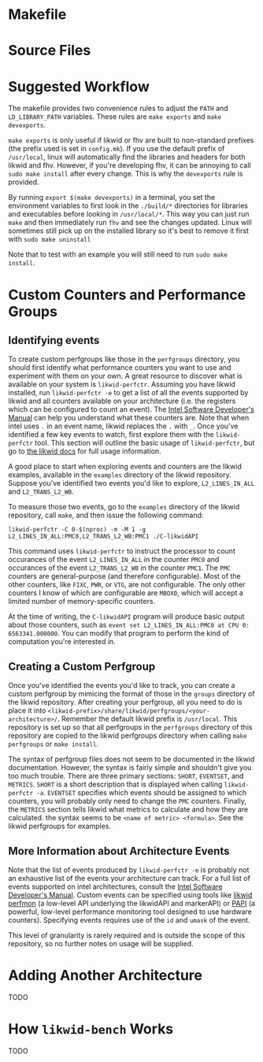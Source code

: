 # Makefile

# Source Files

# Suggested Workflow

The makefile provides two convenience rules to adjust the `PATH` and `LD_LIBRARY_PATH` variables. These rules are `make exports` and `make devexports`.

`make exports` is only useful if likwid or fhv are built to non-standard prefixes (the prefix used is set in `config.mk`). If you use the default prefix of `/usr/local`, linux will automatically find the libraries and headers for both likwid and fhv. However, if you're developing fhv, it can be annoying to call `sudo make install` after every change. This is why the `devexports` rule is provided.

By running `export $(make devexports)` in a terminal, you set the environment variables to first look in the `./build/*` directories for libraries and executables before looking in `/usr/local/*`. This way you can just run `make` and then immediately run `fhv` and see the changes updated. Linux will sometimes still pick up on the installed library so it's best to remove it first with `sudo make uninstall`

Note that to test with an example you will still need to run `sudo make install`.

# Custom Counters and Performance Groups

## Identifying events

To create custom perfgroups like those in the `perfgroups` directory, you
should first identify what performance counters you want to use and experiment
with them on your own. A great resource to discover what is available on your
system is `likwid-perfctr`. Assuming you have likwid installed, run
`likwid-perfctr -e` to get a list of all the events supported by likwid and all
counters available on your architecture (i.e. the registers which can be
configured to count an event). The [Intel Software Developer's
Manual](https://software.intel.com/content/www/us/en/develop/articles/intel-sdm.html)
can help you understand what these counters are. Note that when intel uses `.`
in an event name, likwid replaces the `.` with `_`. Once you've identified a
few key events to watch, first explore them with the `likwid-perfctr` tool.
This section will outline the basic usage of `likwid-perfctr`, but go to [the
likwid docs](https://github.com/RRZE-HPC/likwid/wiki/likwid-perfctr) for full
usage information. 

A good place to start when exploring events and counters are the likwid
examples, available in the `examples` directory of the likwid repository.
Suppose you've identified two events you'd like to explore, `L2_LINES_IN_ALL`
and `L2_TRANS_L2_WB`. 

To measure those two events, go to the `examples` directory of the likwid
repository, call `make`, and then issue the following command:

`likwid-perfctr -C 0-$(nproc) -m -M 1 -g L2_LINES_IN_ALL:PMC0,L2_TRANS_L2_WB:PMC1 ./C-likwidAPI`

This command uses `likwid-perfctr` to instruct the processor to count
occurances of the event `L2_LINES_IN_ALL` in the counter `PMC0` and occurances
of the event `L2_TRANS_L2_WB` in the counter `PMC1`. The `PMC` counters are
general-purpose (and therefore configurable). Most of the other counters, like
`FIXC`, `PWR`, or `VTG`, are not configurable. The only other counters I know
of which are configurable are `MBOX0`, which will accept a limited number of
memory-specific counters.

At the time of writing, the `C-likwidAPI` program will produce basic output
about those counters, such as `event set L2_LINES_IN_ALL:PMC0 at CPU 0:
6563341.000000`. You can modify that program to perform the kind of computation
you're interested in.

## Creating a Custom Perfgroup

Once you've identified the events you'd like to track, you can create a custom
perfgroup by mimicing the format of those in the `groups` directory of the
likwid repository. After creating your perfgroup, all you need to do is place
it into `<likwid-prefix>/share/likwid/perfgroups/<your-architecture>/`.
Remember the default likwid prefix is `/usr/local`. This repository is set up
so that all perfgroups in the `perfgroups` directory of this repository are
copied to the likwid perfgroups directory when calling `make perfgroups` or
`make install`.

The syntax of perfgroup files does not seem to be documented in the likwid
documentation. However, the syntax is fairly simple and shouldn't give you too
much trouble. There are three primary sections: `SHORT`, `EVENTSET`, and
`METRICS`. `SHORT` is a short description that is displayed when calling
`likwid-perfctr -a`. `EVENTSET` specifies which events should be assigned to
which counters, you will probably only need to change the `PMC` counters.
Finally, the `METRICS` section tells likwid what metrics to calculate and how
they are calculated. the syntax seems to be `<name of metric> <formula>`. See
the likwid perfgroups for examples.

## More Information about Architecture Events

Note that the list of events produced by `likwid-perfctr -e` is probably not an
exhaustive list of the events your architecture can track. For a full list of
events supported on intel architectures, consult the [Intel Software
Developer's
Manual](https://software.intel.com/content/www/us/en/develop/articles/intel-sdm.html).
Custom events can be specified using tools like [likwid
perfmon](https://rrze-hpc.github.io/likwid/Doxygen/group__PerfMon.html) (a
low-level API underlying the likwidAPI and markerAPI) or
[PAPI](https://icl.utk.edu/papi/) (a powerful, low-level performance monitoring
tool designed to use hardware counters). Specifying events requires use of the
`id` and `umask` of the event. 

This level of granularity is rarely required and is outside the scope of this
repository, so no further notes on usage will be supplied.

# Adding Another Architecture
TODO

# How `likwid-bench` Works
TODO
